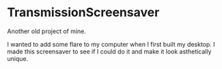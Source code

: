 # TransmissionScreensaver

Another old project of mine.

I wanted to add some flare to my computer when I first built my desktop.
I made this screensaver to see if I could do it and make it look asthetically unique.
